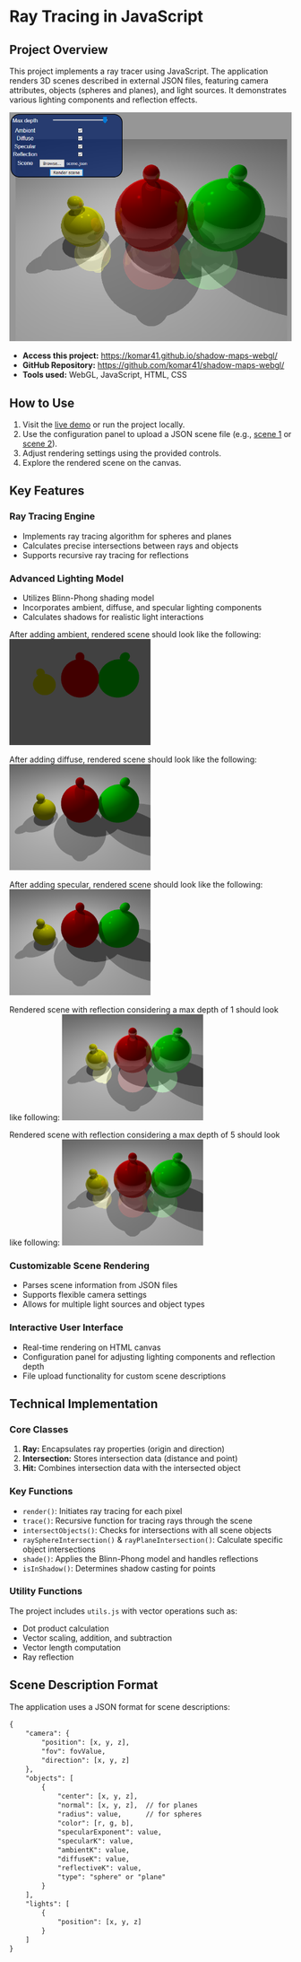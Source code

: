 # Ray Tracing in JavaScript

## Project Overview

This project implements a ray tracer using JavaScript. The application renders 3D scenes described in external JSON files, featuring camera attributes, objects (spheres and planes), and light sources. It demonstrates various lighting components and reflection effects.

![Assignment 3 example](raytracer.png)

- **Access this project:** https://komar41.github.io/shadow-maps-webgl/
- **GitHub Repository:** https://github.com/komar41/shadow-maps-webgl/
- **Tools used:** WebGL, JavaScript, HTML, CSS

## How to Use
1. Visit the [live demo](https://komar41.github.io/shadow-maps-webgl/) or run the project locally.
2. Use the configuration panel to upload a JSON scene file (e.g., [scene 1](https://github.com/komar41/ray-tracing/blob/main/scene-1.json) or [scene 2](https://github.com/komar41/ray-tracing/blob/main/scene-2.json)).
3. Adjust rendering settings using the provided controls.
4. Explore the rendered scene on the canvas.

## Key Features

### Ray Tracing Engine

* Implements ray tracing algorithm for spheres and planes
* Calculates precise intersections between rays and objects
* Supports recursive ray tracing for reflections

### Advanced Lighting Model

* Utilizes Blinn-Phong shading model
* Incorporates ambient, diffuse, and specular lighting components
* Calculates shadows for realistic light interactions

After adding ambient, rendered scene should look like the following:
<img src="ambient.png" alt="Ambient component" width="50%">

After adding diffuse, rendered scene should look like the following:
<img src="diffuse.png" alt="Diffuse component" width="50%">

After adding specular, rendered scene should look like the following:
<img src="specular.png" alt="Specular component" width="50%">

Rendered scene with reflection considering a max depth of 1 should look like following:
<img src="reflection_1.png" alt="Reflection component (depth 1)" width="50%">

Rendered scene with reflection considering a max depth of 5 should look like following:
<img src="reflection_5.png" alt="Reflection component (depth 5)" width="50%">

### Customizable Scene Rendering
* Parses scene information from JSON files
* Supports flexible camera settings
* Allows for multiple light sources and object types

### Interactive User Interface

* Real-time rendering on HTML canvas
* Configuration panel for adjusting lighting components and reflection depth
* File upload functionality for custom scene descriptions

## Technical Implementation

### Core Classes

1. **Ray:** Encapsulates ray properties (origin and direction)
2. **Intersection:** Stores intersection data (distance and point)
3. **Hit:** Combines intersection data with the intersected object

### Key Functions

* `render()`: Initiates ray tracing for each pixel
* `trace()`: Recursive function for tracing rays through the scene
* `intersectObjects()`: Checks for intersections with all scene objects
* `raySphereIntersection()` & `rayPlaneIntersection()`: Calculate specific object intersections
* `shade()`: Applies the Blinn-Phong model and handles reflections
* `isInShadow()`: Determines shadow casting for points

### Utility Functions

The project includes `utils.js` with vector operations such as:
* Dot product calculation
* Vector scaling, addition, and subtraction
* Vector length computation
* Ray reflection

## Scene Description Format

The application uses a JSON format for scene descriptions:

```
{
    "camera": {
        "position": [x, y, z],
        "fov": fovValue,
        "direction": [x, y, z]
    },
    "objects": [
        {
            "center": [x, y, z],
            "normal": [x, y, z],  // for planes
            "radius": value,      // for spheres
            "color": [r, g, b],
            "specularExponent": value,
            "specularK": value,
            "ambientK": value,
            "diffuseK": value,
            "reflectiveK": value,
            "type": "sphere" or "plane"
        }
    ],
    "lights": [
        {
            "position": [x, y, z]
        }
    ]
}
